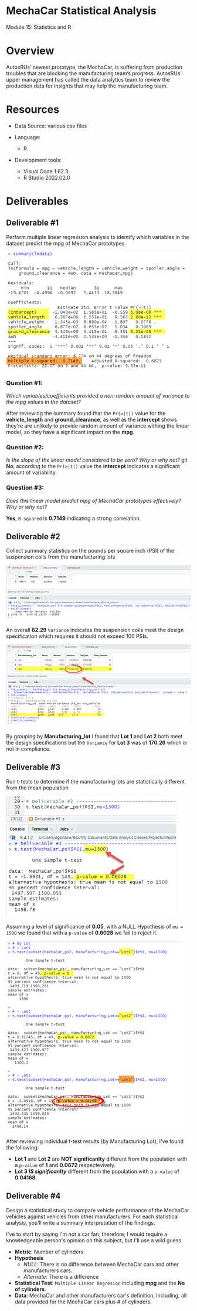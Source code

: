 # MechaCar Statistical Analysis
Module 15: Statistics and R

# Overview
AutosRUs’ newest prototype, the MechaCar, is suffering from production troubles that are blocking the manufacturing team’s progress. AutosRUs’ upper management has called the data analytics team to review the production data for insights that may help the manufacturing team.


# Resources
* Data Source: various csv files
* Language:
  - R

* Development tools: 
  - Visual Code 1.62.3
  - R Studio 2022.02.0



# Deliverables
## Deliverable #1
Perform multiple linear regression analysis to identify which variables in the dataset predict the mpg of MechaCar prototypes

![Deliverable #1](/Resources/Deliverable1.png)

### Question #1:
*Which variables/coefficients provided a non-random amount of variance to the mpg values in the dataset?*

After reviewing the summary found that the `Pr(>|t|)` value for the  __vehicle_length__ and __ground_clearance__, as well as the __intercept__ shows they're are unlikely to provide random amount of variance withing the linear model, so they have a significant impact on the __mpg__.

### Question #2:
*Is the slope of the linear model considered to be zero? Why or why not?*
git
__No__, according to the `Pr(>|t|)` value the __intercept__ indicates a significant amount of variability.

### Question #3:
*Does this linear model predict mpg of MechaCar prototypes effectively? Why or why not?*

__Yes__, `R-squared` is __0.7149__ indicating a strong correlation.



## Deliverable #2

Collect summary statistics on the pounds per square inch (PSI) of the suspension coils from the manufacturing lots

![Total Summary Table](/Resources/total_summary.png)

An overall __62.29__ `Variance` indicates the suspension coils meet the design specification which requires it should not exceed 100 PSIs.

![Lot Summary Table](/Resources/lot_summary.png)

By grouping by __Manufacturing_lot__ I found that __Lot 1__ and __Lot 2__ both meet the design specifications but the `Variance` for __Lot 3__ was of __170.26__ which is not in compliance.

## Deliverable #3

Run t-tests to determine if the manufacturing lots are statistically different from the mean population

![Overall t-tes](/Resources/t-test1.png)

Assuming a level of significance of __0.05__, with a NULL Hypothesis of `mu = 1500` we found that with a `p-value` of __0.6028__ we fail to reject it.

![t-test by Lot](/Resources/t-testByLot.png)

After reviewing individual t-test results (by Manufacturing Lot), I've found the following:
* __Lot 1__ and __Lot 2__ are __NOT significanlty__ different from the population with a `p-value` of __1__ and __0.0672__ respectevively.
*  __Lot 3__ __*IS significanlty*__ different from the population with a `p-value` of __0.04168__.


## Deliverable #4

Design a statistical study to compare vehicle performance of the MechaCar vehicles against vehicles from other manufacturers. For each statistical analysis, you’ll write a summary interpretation of the findings.

I've to start by saying I'm not a car fan, therefore, I would require a knowledgeable person's opinion on this subject, but I'll use a wild guess.

- __Metric__: Number of cylinders
- __Hypothesis__
    * *NULL*: There is no difference between MechaCar cars and other manufacturers cars.
    * *Alternate*: There is a difference
- __Statistical Test__: `Multiple Linear Regresion` including __mpg__ and the __No of cylinders__.
- __Data__: MechaCar and other manufacturers car's definition, including, all data provided for the MechaCar cars plus # of cylinders.


